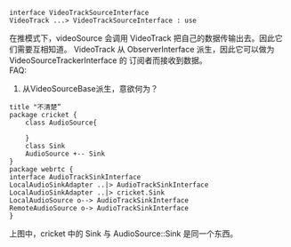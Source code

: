 ```plantuml
interface VideoTrackSourceInterface
VideoTrack ...> VideoTrackSourceInterface : use
```
在推模式下，videoSource 会调用 VideoTrack 把自己的数据传输出去。因此它们需要互相知道。
VideoTrack 从 ObserverInterface 派生，因此它可以做为 VideoSourceTrackerInterface 的 订阅者而接收到数据。  
FAQ:
1. 从VideoSourceBase派生，意欲何为？
```plantuml
title "不清楚”
package cricket {
    class AudioSource{

    }
    class Sink
    AudioSource +-- Sink
}
package webrtc {
interface AudioTrackSinkInterface
LocalAudioSinkAdapter ..|> AudioTrackSinkInterface
LocalAudioSinkAdapter ..|> cricket.Sink
LocalAudioSource o--> AudioTrackSinkInterface
RemoteAudioSource o-> AudioTrackSinkInterface
}
```
上图中，cricket 中的 Sink 与 AudioSource::Sink 是同一个东西。

